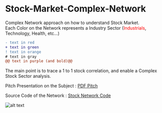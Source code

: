 # Stock-Market-Complex-Network
Complex Network approach on how to understand Stock Market.<br>
Each Color on the Network represents a Industry Sector (<font color='red'>Industrials</font>, Technology, Health, etc...)<br>
```diff
- text in red
+ text in green
! text in orange
# text in gray
@@ text in purple (and bold)@@
```
The main point is to trace a 1 to 1 stock correlation, and enable a Complex Stock Sector analysis.


Pitch Presentation on the Subject : [PDF Pitch](https://github.com/brunoRenzo6/Stock-Market-Complex-Network/blob/main/COMPLEX%20NETWORKS%20APLLIED%20TO%20THE%20STOCK%20MARKET.pdf "DF Pitch")

Source Code of the Network : [Stock Network Code](https://github.com/brunoRenzo6/Stock-Market-Complex-Network/blob/main/Complex%20Networks-GitHubCode.ipynb "Stock Network Code")


![alt text](https://github.com/brunoRenzo6/Stock-Market-Network/blob/main/sectorCorrelation.png "sectorCorrelation.png")
